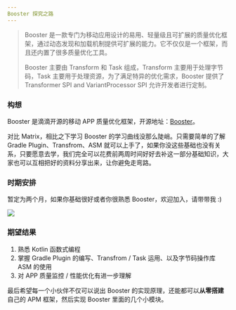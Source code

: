 ```yaml
---
Booster 探究之路
---
```


> Booster 是一款专门为移动应用设计的易用、轻量级且可扩展的质量优化框架，通过动态发现和加载机制提供可扩展的能力。它不仅仅是一个框架，而且还内置了很多质量优化工具。
>
> Booster 主要由 Transform 和 Task 组成，Transform 主要用于处理字节码，Task 主要用于处理资源，为了满足特异的优化需求，Booster 提供了 Transformer SPI and VariantProcessor SPI 允许开发者进行定制。

### 构想

Booster 是滴滴开源的移动 APP 质量优化框架，开源地址：[Booster](https://github.com/didi/booster)。

对比 Matrix，相比之下学习 Booster 的学习曲线没那么陡峭。只需要简单的了解 Gradle Plugin、Transfrom、ASM 就可以上手了，如果你没这些基础也没有关系，只要愿意去学，我们完全可以花费前两周时间好好去补这一部分基础知识，大家也可以互相把好的资料分享出来，让你避免走弯路。

### 时期安排

暂定为两个月，如果你基础很好或者你很熟悉 Booster，欢迎加入，请带带我 :)

![](https://i.loli.net/2019/09/04/tykZqwsj6dLPWUM.jpg)

### 期望结果

1. 熟悉 Kotlin 函数式编程
2. 掌握 Gradle Plugin 的编写、Transfrom / Task 运用、以及字节码操作库 ASM 的使用
3. 对 APP 质量监控 / 性能优化有进一步理解

最后希望每一个小伙伴不仅可以说出 Booster 的实现原理，还能都可以**从零搭建**自己的 APM 框架，然后实现 Booster 里面的几个小模块。

